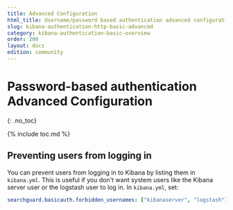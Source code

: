 ```yaml
---
title: Advanced Configuration
html_title: Username/password based authentication advanced configuration
slug: kibana-authentication-http-basic-advanced
category: kibana-authentication-basic-overview
order: 200
layout: docs
edition: community
---
```

<!---
Copyright 2020 floragunn GmbH
-->

# Password-based authentication Advanced Configuration
{: .no_toc}

{% include toc.md %}

## Preventing users from logging in

You can prevent users from logging in to Kibana by listing them in `kibana.yml`. This is useful if you don't want system users like the Kibana server user or the logstash user to log in. In `kibana.yml`, set:

```yaml
searchguard.basicauth.forbidden_usernames: ["kibanaserver", "logstash"]
```
